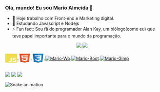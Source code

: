 ### Olá, mundo! Eu sou Mario Almeida 🍃


- 🔭 Hoje trabalho com Front-end e Marketing digital.
- 🌱 Estudando Javascript e Nodejs
- ⚡ Fun fact: Sou fã do programador Alan Kay, um biólogo(como eu) que teve papel importante para o mundo da programação.

<div align="center">
  <a href="https://github.com/MarioLuizHelloworld">
  <img height="180em" src="https://github-readme-stats.vercel.app/api?username=MarioLuizHelloworld&show_icons=true&theme=dracula&include_all_commits=true&count_private=true"/>
  <img height="180em" src="https://github-readme-stats.vercel.app/api/top-langs/?username=MarioLuizHelloworld&layout=compact&langs_count=7&theme=dracula"/>
</div>
  
<div style="display: inline_block"><br>
  <img align="center" alt="Mario-Js" height="30" width="40" src="https://raw.githubusercontent.com/devicons/devicon/master/icons/javascript/javascript-plain.svg">
  <img align="center" alt="Mario-HTML" height="30" width="40" src="https://raw.githubusercontent.com/devicons/devicon/master/icons/html5/html5-original.svg">
  <img align="center" alt="Mario-CSS" height="30" width="40" src="https://raw.githubusercontent.com/devicons/devicon/master/icons/css3/css3-original.svg">
  <img align="center" alt="Mario-Wo" height="30" width="40" src="https://cdn.jsdelivr.net/gh/devicons/devicon/icons/wordpress/wordpress-plain.svg">
  <img align="center" alt="Mario-Boot" height="30" width="40" src="https://cdn.jsdelivr.net/gh/devicons/devicon/icons/bootstrap/bootstrap-original.svg">
  <img align="center" alt="Mario-Gimp" height="30" width="40" src="https://cdn.jsdelivr.net/gh/devicons/devicon/icons/gimp/gimp-original.svg">
</div>
  
  ##
  
  
<div>
  <a href="https://www.instagram.com/mario.luiz.venite/" target="_blank"><img src="https://img.shields.io/badge/-Instagram-%23E4405F?style=for-the-badge&logo=instagram&logoColor=white" target="_blank"></a> 
  <a href = "mailto:mariobiologia.14@gmail.com"><img src="https://img.shields.io/badge/-Gmail-%23333?style=for-the-badge&logo=gmail&logoColor=white" target="_blank"></a>
  <a href="https://www.linkedin.com/in/mlca/" target="_blank"><img src="https://img.shields.io/badge/-LinkedIn-%230077B5?style=for-the-badge&logo=linkedin&logoColor=white" target="_blank"></a> 
 
  ![Snake animation](https://github.com/MarioLuizHelloworld/MarioLuizHelloworld/blob/output/github-contribution-grid-snake.svg)
 
</div>
